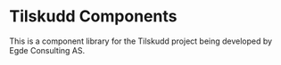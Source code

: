 # Tilskudd Components

This is a component library for the Tilskudd project being developed by Egde Consulting AS.
